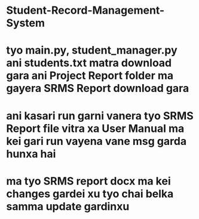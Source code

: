 # Student-Record-Management-System

# tyo main.py, student_manager.py ani students.txt matra download gara ani Project Report folder ma gayera SRMS Report download gara

# ani kasari run garni vanera tyo SRMS Report file vitra xa User Manual ma kei gari run vayena vane msg garda hunxa hai

# ma tyo SRMS report docx ma kei changes gardei xu tyo chai belka samma update gardinxu
